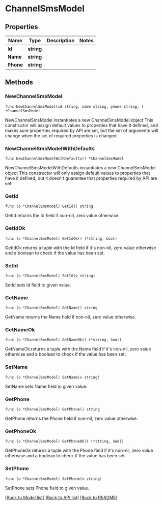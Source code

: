 # ChannelSmsModel

## Properties

Name | Type | Description | Notes
------------ | ------------- | ------------- | -------------
**Id** | **string** |  | 
**Name** | **string** |  | 
**Phone** | **string** |  | 

## Methods

### NewChannelSmsModel

`func NewChannelSmsModel(id string, name string, phone string, ) *ChannelSmsModel`

NewChannelSmsModel instantiates a new ChannelSmsModel object
This constructor will assign default values to properties that have it defined,
and makes sure properties required by API are set, but the set of arguments
will change when the set of required properties is changed

### NewChannelSmsModelWithDefaults

`func NewChannelSmsModelWithDefaults() *ChannelSmsModel`

NewChannelSmsModelWithDefaults instantiates a new ChannelSmsModel object
This constructor will only assign default values to properties that have it defined,
but it doesn't guarantee that properties required by API are set

### GetId

`func (o *ChannelSmsModel) GetId() string`

GetId returns the Id field if non-nil, zero value otherwise.

### GetIdOk

`func (o *ChannelSmsModel) GetIdOk() (*string, bool)`

GetIdOk returns a tuple with the Id field if it's non-nil, zero value otherwise
and a boolean to check if the value has been set.

### SetId

`func (o *ChannelSmsModel) SetId(v string)`

SetId sets Id field to given value.


### GetName

`func (o *ChannelSmsModel) GetName() string`

GetName returns the Name field if non-nil, zero value otherwise.

### GetNameOk

`func (o *ChannelSmsModel) GetNameOk() (*string, bool)`

GetNameOk returns a tuple with the Name field if it's non-nil, zero value otherwise
and a boolean to check if the value has been set.

### SetName

`func (o *ChannelSmsModel) SetName(v string)`

SetName sets Name field to given value.


### GetPhone

`func (o *ChannelSmsModel) GetPhone() string`

GetPhone returns the Phone field if non-nil, zero value otherwise.

### GetPhoneOk

`func (o *ChannelSmsModel) GetPhoneOk() (*string, bool)`

GetPhoneOk returns a tuple with the Phone field if it's non-nil, zero value otherwise
and a boolean to check if the value has been set.

### SetPhone

`func (o *ChannelSmsModel) SetPhone(v string)`

SetPhone sets Phone field to given value.



[[Back to Model list]](../README.md#documentation-for-models) [[Back to API list]](../README.md#documentation-for-api-endpoints) [[Back to README]](../README.md)


